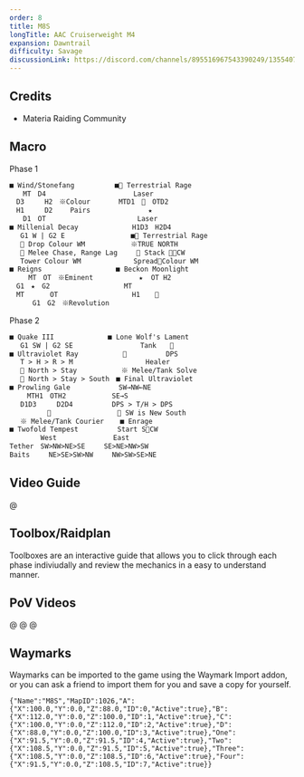 ```yaml
---
order: 8
title: M8S
longTitle: AAC Cruiserweight M4
expansion: Dawntrail
difficulty: Savage
discussionLink: https://discord.com/channels/895516967543390249/1355407851677421698
---
```


## Credits
- Materia Raiding Community

## Macro

Phase 1
```markdown
■ Wind/Stonefang　　　　　　■ Terrestrial Rage
　　MT　D4　　　　　　　　　　　　　Laser
　D3　　　H2　※Colour　　　  MTD1　　OTD2
　H1　　　D2　　 Pairs　　　　　　　　 ★
　　D1　OT　　　　　　　　　　　　　 Laser
■ Millenial Decay　　　　　　　　H1D3　H2D4
　 G1 W | G2 E　　　　　　　　   ■ Terrestrial Rage
　  Drop Colour WM　　　　　   ※TRUE NORTH
　  Melee Chase, Range Lag　    Stack CW
　 Tower Colour WM　　　　　  　 SpreadColour WM
■ Reigns　　　　　　　　　　　■ Beckon Moonlight
　   MT　OT　※Eminent　　　　　   ★  OT H2
　G1　★　G2　　　　　　　　　　　MT
　MT　　   OT　　　　　　　　　　　H1　   
　    G1　G2　※Revolution
```

Phase 2
```markdown
■ Quake III　　　　　　　　■ Lone Wolf's Lament
　 G1 SW | G2 SE　　　　　　　     Tank　　
■ Ultraviolet Ray　　　　　　 　　　　   DPS
　 T > H > R > M　 　　　　　　　　  Healer
　  North > Stay　　　　　 　※ Melee/Tank Solve
　  North > Stay > South　■ Final Ultraviolet
■ Prowling Gale　　　　　　  SW→NW←NE
　　 MTH1　OTH2　　　　　   SE→S
　 D1D3　　　D2D4　　　　   DPS > T/H > DPS
　 　　　　　　　　　　　　   ※ SW is New South
　 ※ Melee/Tank Courier    ■ Enrage
■ Twofold Tempest　　　　   Start SCW
　　　　 West  　 　 　　　　East
Tether　SW>NW>NE>SE　   SE>NE>NW>SW
Baits　   NE>SE>SW>NW　   NW>SW>SE>NE
```

## Video Guide

@[](https://youtu.be/jnjuHZSSWlc)

## Toolbox/Raidplan
Toolboxes are an interactive guide that allows you to click through each phase indiviudally and review the mechanics in a easy to understand manner.

<Action title='P1' color='red' href='https://raidplan.io/plan/cDlHvB-NLIHMrzx0' />
<Action title='P2' color='red' href='https://raidplan.io/plan/hlSXiV_NFEPfGo8h' />

## PoV Videos
@[](https://youtu.be/w7CxKq2IeyQ)
@[](https://youtu.be/olxudnLVF9Y)
@[](https://youtu.be/KdV73V6hl9E)

## Waymarks
Waymarks can be imported to the game using the Waymark Import addon, or you can ask a friend to import them for you and save a copy for yourself.

```
{"Name":"M8S","MapID":1026,"A":{"X":100.0,"Y":0.0,"Z":88.0,"ID":0,"Active":true},"B":{"X":112.0,"Y":0.0,"Z":100.0,"ID":1,"Active":true},"C":{"X":100.0,"Y":0.0,"Z":112.0,"ID":2,"Active":true},"D":{"X":88.0,"Y":0.0,"Z":100.0,"ID":3,"Active":true},"One":{"X":91.5,"Y":0.0,"Z":91.5,"ID":4,"Active":true},"Two":{"X":108.5,"Y":0.0,"Z":91.5,"ID":5,"Active":true},"Three":{"X":108.5,"Y":0.0,"Z":108.5,"ID":6,"Active":true},"Four":{"X":91.5,"Y":0.0,"Z":108.5,"ID":7,"Active":true}}
```
